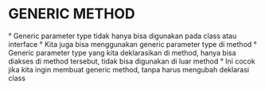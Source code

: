 # GENERIC METHOD

° Generic parameter type tidak hanya bisa digunakan pada class atau interface
° Kita juga bisa menggunakan generic parameter type di method
° Generic parameter type yang kita deklarasikan di method, hanya bisa diakses di method tersebut, tidak bisa digunakan di luar method
° Ini cocok jika kita ingin membuat generic method, tanpa harus mengubah deklarasi class


